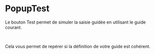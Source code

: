 # PopupTest


Le bouton Test permet de simuler la saisie 
 guidée en utilisant le guide courant.


 


Cela vous permet de repérer si la définition 
 de votre guide est cohérent.


